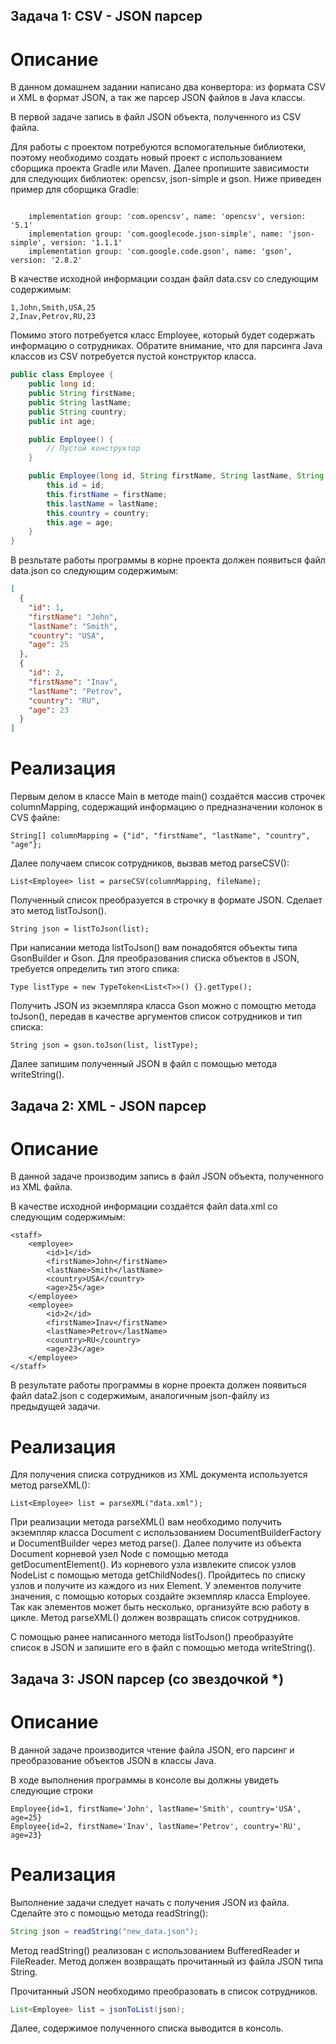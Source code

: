 ## Задача 1: CSV - JSON парсер
# Описание
В данном домашнем задании написано два конвертора: из формата CSV и XML в формат JSON, а так же парсер JSON файлов в Java классы.

В первой задаче запись в файл JSON объекта, полученного из CSV файла.

Для работы с проектом потребуются вспомогательные библиотеки, поэтому необходимо создать новый проект с использованием сборщика проекта Gradle или Maven. Далее пропишите зависимости для следующих библиотек: opencsv, json-simple и gson. Ниже приведен пример для сборщика Gradle:
```

    implementation group: 'com.opencsv', name: 'opencsv', version: '5.1'
    implementation group: 'com.googlecode.json-simple', name: 'json-simple', version: '1.1.1'
    implementation group: 'com.google.code.gson', name: 'gson', version: '2.8.2'

```
В качестве исходной информации создан файл data.csv со следующим содержимым:
```
1,John,Smith,USA,25
2,Inav,Petrov,RU,23
```
Помимо этого потребуется класс Employee, который будет содержать информацию о сотрудниках. Обратите внимание, что для парсинга Java классов из CSV потребуется пустой конструктор класса.

```java
public class Employee {
    public long id;
    public String firstName;
    public String lastName;
    public String country;
    public int age;

    public Employee() {
        // Пустой конструктор
    }

    public Employee(long id, String firstName, String lastName, String country, int age) {
        this.id = id;
        this.firstName = firstName;
        this.lastName = lastName;
        this.country = country;
        this.age = age;
    }   
}
```
В резльтате работы программы в корне проекта должен появиться файл data.json со следующим содержимым:
```json
[
  {
    "id": 1,
    "firstName": "John",
    "lastName": "Smith",
    "country": "USA",
    "age": 25
  },
  {
    "id": 2,
    "firstName": "Inav",
    "lastName": "Petrov",
    "country": "RU",
    "age": 23
  }
]
```
# Реализация
Первым делом в классе Main в методе main() создаётся массив строчек columnMapping, содержащий информацию о предназначении колонок в CVS файле:
```
String[] columnMapping = {"id", "firstName", "lastName", "country", "age"};
```

Далее получаем список сотрудников, вызвав метод parseCSV():

```
List<Employee> list = parseCSV(columnMapping, fileName);
```

Полученный список преобразуется в строчку в формате JSON. Сделает это  метод listToJson().
```
String json = listToJson(list);
```
При написании метода listToJson() вам понадобятся объекты типа GsonBuilder и Gson. Для преобразования списка объектов в JSON, требуется определить тип этого спика:
```
Type listType = new TypeToken<List<T>>() {}.getType();
```
Получить JSON из экземпляра класса Gson можно с помощтю метода toJson(), передав в качестве аргументов список сотрудников и тип списка:
```
String json = gson.toJson(list, listType);
```
Далее запишим полученный JSON в файл с помощью метода writeString().


## Задача 2: XML - JSON парсер
# Описание
В данной задаче производим запись в файл JSON объекта, полученного из XML файла.

В качестве исходной информации создаётся файл data.xml со следующим содержимым:
```
<staff>
    <employee>
        <id>1</id>
        <firstName>John</firstName>
        <lastName>Smith</lastName>
        <country>USA</country>
        <age>25</age>
    </employee>
    <employee>
        <id>2</id>
        <firstName>Inav</firstName>
        <lastName>Petrov</lastName>
        <country>RU</country>
        <age>23</age>
    </employee>
</staff>
```
В резyльтате работы программы в корне проекта должен появиться файл data2.json с содержимым, аналогичным json-файлу из предыдущей задачи.

# Реализация
Для получения списка сотрудников из XML документа используется метод parseXML():
```
List<Employee> list = parseXML("data.xml");
```
При реализации метода parseXML() вам необходимо получить экземпляр класса Document с использованием DocumentBuilderFactory и DocumentBuilder через метод parse(). Далее получите из объекта Document корневой узел Node с помощью метода getDocumentElement(). Из корневого узла извлеките список узлов NodeList с помощью метода getChildNodes(). Пройдитесь по списку узлов и получите из каждого из них Element. У элементов получите значения, с помощью которых создайте экземпляр класса Employee. Так как элементов может быть несколько, организуйте всю работу в цикле. Метод parseXML() должен возвращать список сотрудников.

С помощью ранее написанного метода listToJson() преобразуйте список в JSON и запишите его в файл c помощью метода writeString().


## Задача 3: JSON парсер (со звездочкой *)
# Описание
В данной задаче производится чтение файла JSON, его парсинг и преобразование объектов JSON в классы Java.

В ходе выполнения программы в консоле вы должны увидеть следующие строки

```
Employee{id=1, firstName='John', lastName='Smith', country='USA', age=25}
Employee{id=2, firstName='Inav', lastName='Petrov', country='RU', age=23}
```
# Реализация
Выполнение задачи следует начать с получения JSON из файла. Сделайте это с помощью метода readString():
```java
String json = readString("new_data.json");
```
Метод readString() реализован с использованием BufferedReader и FileReader. Метод должен возвращать прочитанный из файла JSON типа String.

Прочитанный JSON необходимо преобразовать в список сотрудников.
```java
List<Employee> list = jsonToList(json);
```

Далее, содержимое полученного списка выводится в консоль.